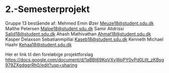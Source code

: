 # 2.-Semesterprojekt 
Gruppe 13 bestående af:
Mehmed Emin Øzer 	Meuze18@student.sdu.dk 
Malthe Petersen 	Malpe18@student.sdu.dk
Samir Alidrissi	Salid18@student.sdu.dk
Ahash Mathivathan	Ahmat18@student.sdu.dk
Kasper Delaxson Sebatianmpillai	Kaseb18@student.sdu.dk
Kenneth Michael Haahr	Kehaa18@student.sdu.dk

Her er link til den foreløbige projektforslag https://docs.google.com/document/d/1aBBt69KqVXyWpPY0vPd0Ltlt_zKBsg979ZXgdggrRh0/edit?usp=sharing
